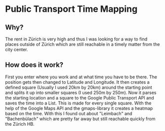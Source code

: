 # Public Transport Time Mapping
## Why?
The rent in Zürich is very high and thus I was looking for a way to find places outside of Zürich which are still reachable in a timely matter from the city center.

## How does it work?

First you enter where you work and at what time you have to be there. The position gets then changed to Latitude and Longitude. It then creates a defined square (Usually I used 20km by 20km) around the starting point and splits it up into smaller squares (I used 250m by 250m). Now it parses the starting location and a square to the Google Public Transport API and saves the time into a List. This is made for every single square. With the help of the Google Maps API and the gmaps-library it creates a heatmap based on the time. With this I found out about "Leimbach" and "Bachenbülach" which are pretty far away but still reachable quickly from the Zürich HB.
